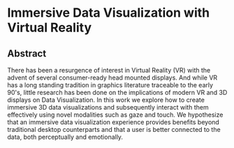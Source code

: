 # Immersive Data Visualization with Virtual Reality

## Abstract
There has been a resurgence of interest in Virtual Reality (VR) with the advent of several consumer-ready head mounted displays. And while VR has a long standing tradition in graphics literature traceable to the early 90's, little research has been done on the implications of modern VR and 3D displays on Data Visualization. In this work we explore how to create immersive 3D data visualizations and subsequently interact with them effectively using novel modalities such as gaze and touch. We hypothesize that an immersive data visualization experience provides benefits beyond traditional desktop counterparts and that a user is better connected to the data, both perceptually and emotionally.
